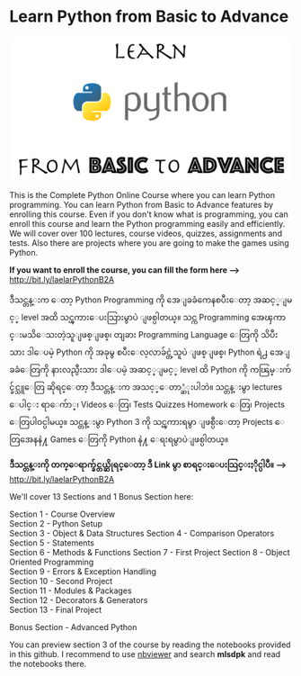 # Learn Python from Basic to Advance

![alt text](https://raw.githubusercontent.com/mlsdpk/Learn-Python-From-Basic-to-Advance/master/Logo/logo.png)


This is the Complete Python Online Course where you can learn Python programming. You can learn Python from Basic to Advance features by enrolling this course. Even if you don't know what is programming, you can enroll this course and learn the Python programming easily and efficiently. We will cover over 100 lectures, course videos, quizzes, assignments and tests. Also there are projects where you are going to make the games using Python.

**If you want to enroll the course, you can fill the form here -->**  http://bit.ly/laelarPythonB2A   

    
  
ဒီသင္တန္းက ေတာ့ Python Programming ကို အေျခခံကေနစပီးေတာ့ အဆင့္ျမင့္ level အထိ သင္ၾကားေပးသြားမွာပဲ ျဖစ္ပါတယ္။ သင္က Programming အေၾကာင္းမသိေသးတဲ့သူျဖစ္ျဖစ္၊ တျခား Programming Language ေတြကို သိပီးသား ဒါေပမဲ့ Python ကို အခုမွ စပီးေလ့လာခ်င္တဲ့သူပဲ ျဖစ္ျဖစ္၊ Python ရဲ႕ အေျခခံေတြကို နားလည္ပီးသား ဒါေပမဲ့ အဆင့္ျမင့္ level ထိ Python ကို ကၽြမ္းက်င္ခ်င္သူေတြ ဆိုရင္ေတာ့ ဒီသင္တန္းက အသင့္ေတာ္ဆံုးပါဘဲ။ သင္တန္းမွာ lectures ေပါင္း ရာေက်ာ္၊ Videos ေတြ၊ Tests Quizzes Homework ေတြ၊ Projects ေတြပါဝင္ပါမယ္။ သင္တန္းမွာ Python 3 ကို သင္ၾကားရမွာ ျဖစ္ပီးေတာ့ Projects ေတြအေနနဲ႔ Games ေတြကို Python နဲ႔ ေရးရမွာပဲျဖစ္ပါတယ္။

**ဒီသင္တန္းကို တက္ေရာက္ခ်င္တယ္ဆိုရင္ေတာ့ ဒီ Link မွာ စာရင္းေပးသြင္းႏိုင္ပါပီ။ -->** http://bit.ly/laelarPythonB2A   



We'll cover 13 Sections and 1 Bonus Section here:

  Section 1  -  Course Overview  
  Section 2  -  Python Setup  
  Section 3  -  Object & Data Structures 
  Section 4  -  Comparison Operators  
  Section 5  -  Statements  
  Section 6  -  Methods & Functions 
  Section 7  -  First Project 
  Section 8  -  Object Oriented Programming   
  Section 9  -  Errors & Exception Handling   
  Section 10 -  Second Project  
  Section 11 -  Modules & Packages  
  Section 12 -  Decorators & Generators   
  Section 13 -  Final Project   
  
  Bonus Section - Advanced Python
  
  You can preview section 3 of the course by reading the notebooks provided in this github. 
  I recommend to use [nbviewer](https://nbviewer.jupyter.org) and search **mlsdpk** and read the notebooks there.
